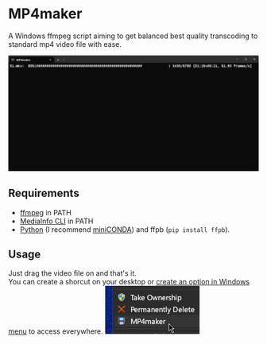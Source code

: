 # MP4maker
A Windows ffmpeg script aiming to get balanced best quality transcoding to standard mp4 video file with ease.

![MP4maker screenshot](https://raw.githubusercontent.com/arthurmv/MP4maker/main/img/screenshot.png "MP4maker screenshot")
## Requirements
* [ffmpeg](https://ffmpeg.org/download.html#build-windows) in PATH
* [MediaInfo CLI](https://mediaarea.net/en/MediaInfo/Download/Windows) in PATH
* [Python](https://www.python.org/downloads/windows/) (I recommend [miniCONDA](https://docs.conda.io/projects/miniconda/en/latest/index.html)) and ffpb (`pip install ffpb`).

## Usage
Just drag the video file on and that's it.\
You can create a shorcut on your desktop or [create an option in Windows menu](https://www.sordum.org/7615/easy-context-menu-v1-6/) to access everywhere. ![Menu screenshot](https://raw.githubusercontent.com/arthurmv/MP4maker/main/img/menu.png "Menu screenshot")

